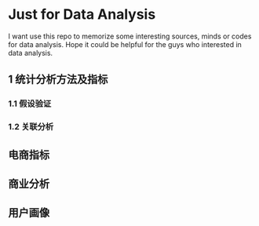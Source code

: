 # Just for Data Analysis

I want use this repo to memorize some interesting sources, minds or codes for data analysis.
Hope it could be helpful for the guys who interested in data analysis. 

## 1 统计分析方法及指标
### 1.1 假设验证
### 1.2 关联分析

## 电商指标

## 商业分析

## 用户画像